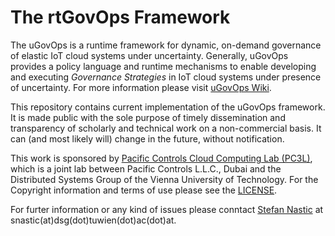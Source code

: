The rtGovOps Framework 
======
The uGovOps is a runtime framework for dynamic, on-demand governance of elastic IoT cloud systems under uncertainty.
Generally, uGovOps provides a policy language and runtime mechanisms to enable developing and executing *Governance Strategies* in IoT cloud systems under presence of uncertainty. For more information please visit [uGovOps Wiki][2].

This repository contains current implementation of the uGovOps framework. It is made public with the sole purpose of timely dissemination and transparency of scholarly and technical work on a non-commercial basis. It can (and most likely will) change in the future, without notification.

This work is sponsored by [Pacific Controls Cloud Computing Lab (PC3L)](http://pcccl.infosys.tuwien.ac.at/), which is a joint lab between Pacific Controls L.L.C., Dubai and the Distributed Systems Group of the Vienna University of Technology.
For the Copyright information and terms of use please see the [LICENSE](https://github.com/tuwiendsg/GovOps/blob/master/LICENSE).

For furter information or any kind of issues please conntact [Stefan Nastic][1] at snastic(at)dsg(dot)tuwien(dot)ac(dot)at.



  [1]:http://dsg.tuwien.ac.at/staff/snastic/
  [2]:https://github.com/tuwiendsg/GovOps/wiki/Overview-of-the-uGovOps-framework
